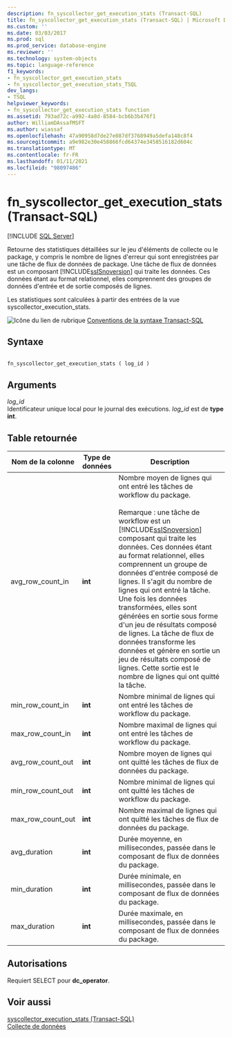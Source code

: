 ```yaml
---
description: fn_syscollector_get_execution_stats (Transact-SQL)
title: fn_syscollector_get_execution_stats (Transact-SQL) | Microsoft Docs
ms.custom: ''
ms.date: 03/03/2017
ms.prod: sql
ms.prod_service: database-engine
ms.reviewer: ''
ms.technology: system-objects
ms.topic: language-reference
f1_keywords:
- fn_syscollector_get_execution_stats
- fn_syscollector_get_execution_stats_TSQL
dev_langs:
- TSQL
helpviewer_keywords:
- fn_syscollector_get_execution_stats function
ms.assetid: 793ad72c-a992-4a8d-8584-bcb6b3b476f1
author: WilliamDAssafMSFT
ms.author: wiassaf
ms.openlocfilehash: 47a90958d7de27e087df3768949a5defa148c8f4
ms.sourcegitcommit: a9e982e30e458866fcd64374e3458516182d604c
ms.translationtype: MT
ms.contentlocale: fr-FR
ms.lasthandoff: 01/11/2021
ms.locfileid: "98097486"
---
```

# <a name="fn_syscollector_get_execution_stats-transact-sql"></a>fn_syscollector_get_execution_stats (Transact-SQL)
[!INCLUDE [SQL Server](../../includes/applies-to-version/sqlserver.md)]

  Retourne des statistiques détaillées sur le jeu d'éléments de collecte ou le package, y compris le nombre de lignes d'erreur qui sont enregistrées par une tâche de flux de données de package. Une tâche de flux de données est un composant [!INCLUDE[ssISnoversion](../../includes/ssisnoversion-md.md)] qui traite les données. Ces données étant au format relationnel, elles comprennent des groupes de données d'entrée et de sortie composés de lignes.  
  
 Les statistiques sont calculées à partir des entrées de la vue syscollector_execution_stats.  
  
 ![Icône du lien de rubrique](../../database-engine/configure-windows/media/topic-link.gif "Icône du lien de rubrique") [Conventions de la syntaxe Transact-SQL](../../t-sql/language-elements/transact-sql-syntax-conventions-transact-sql.md)  
  
## <a name="syntax"></a>Syntaxe  
  
```  
  
fn_syscollector_get_execution_stats ( log_id )  
```  
  
## <a name="arguments"></a>Arguments  
 *log_id*  
 Identificateur unique local pour le journal des exécutions. *log_id* est de **type int**.  
  
## <a name="table-returned"></a>Table retournée  
  
|Nom de la colonne|Type de données|Description|  
|-----------------|---------------|-----------------|  
|avg_row_count_in|**int**|Nombre moyen de lignes qui ont entré les tâches de workflow du package.<br /><br /> Remarque : une tâche de workflow est un [!INCLUDE[ssISnoversion](../../includes/ssisnoversion-md.md)] composant qui traite les données. Ces données étant au format relationnel, elles comprennent un groupe de données d'entrée composé de lignes. Il s'agit du nombre de lignes qui ont entré la tâche. Une fois les données transformées, elles sont générées en sortie sous forme d'un jeu de résultats composé de lignes. La tâche de flux de données transforme les données et génère en sortie un jeu de résultats composé de lignes. Cette sortie est le nombre de lignes qui ont quitté la tâche.|  
|min_row_count_in|**int**|Nombre minimal de lignes qui ont entré les tâches de workflow du package.|  
|max_row_count_in|**int**|Nombre maximal de lignes qui ont entré les tâches de workflow du package.|  
|avg_row_count_out|**int**|Nombre moyen de lignes qui ont quitté les tâches de flux de données du package.|  
|min_row_count_out|**int**|Nombre minimal de lignes qui ont quitté les tâches de workflow du package.|  
|max_row_count_out|**int**|Nombre maximal de lignes qui ont quitté les tâches de flux de données du package.|  
|avg_duration|**int**|Durée moyenne, en millisecondes, passée dans le composant de flux de données du package.|  
|min_duration|**int**|Durée minimale, en millisecondes, passée dans le composant de flux de données du package.|  
|max_duration|**int**|Durée maximale, en millisecondes, passée dans le composant de flux de données du package.|  
  
## <a name="permissions"></a>Autorisations  
 Requiert SELECT pour **dc_operator**.  
  
## <a name="see-also"></a>Voir aussi  
 [syscollector_execution_stats &#40;Transact-SQL&#41;](../../relational-databases/system-catalog-views/syscollector-execution-stats-transact-sql.md)   
 [Collecte de données](../../relational-databases/data-collection/data-collection.md)  
  
  
